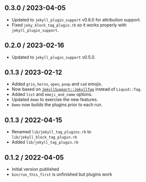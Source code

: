 ## 0.3.0 / 2023-04-05
  * Updated to `jekyll_plugin_support` v0.6.0 for attribution support.
  * Fixed `jeky_block_tag_plugin.rb` so it works properly with `jekyll_plugin_support`.

## 0.2.0 / 2023-02-16
  * Updated to `jekyll_plugin_support` v0.5.0.

## 0.1.3 / 2023-02-12
  * Added `grin`, `horns`, `open`, `poop` and `sad` emojis.
  * Now based on [`JekyllSupport::JekyllTag`](https://mslinn.com/jekyll/10200-jekyll-plugin-support.html) instead of `Liquid::Tag`.
  * Added `list` and `emoji_and_name` options.
  * Updated `demo` to exercise the new features.
  * `Demo` now builds the plugins prior to each run.

## 0.1.3 / 2022-04-15
  * Renamed `lib/jekyll_tag_plugins.rb` to  `lib/jekyll_block_tag_plugin.rb`
  * Added `lib/jekyll_tag_plugin.rb`

## 0.1.2 / 2022-04-05
  * Initial version published
  * `bin/run_this_first` is unfinished but plugins work

